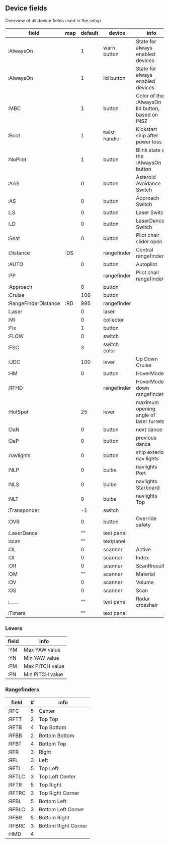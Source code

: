 ## Device fields

Overview of all device fields used in the setup

| field        | map | default | device      | info                      |
| -----        | --- | ------- | ----------- | ------------------------- |
| :AlwaysOn    |     | 1       |warn button  | State for always enabled devices
| :AlwaysOn    |     | 1       |lid button   | State for always enabled devices
| :MBC         |     | 1       |button       | Color of the :AlwaysOn lid button, based on INSZ
| :Boot        |     | 1       |twist handle | Kickstart ship after power loss
| :NoPilot     |     | 1       |button       | Blink state of the :AlwaysOn button
| :AAS         |     | 0       |button       | Asteroid Avoidance Switch |
| :AS          |     | 0       |button       | Approach Switch           |
| :LS          |     | 0       |button       | Laser Switch              |
| :LD          |     | 0       |button       | LaserDance Switch         |
| :Seat        |     | 0       |button       | Pilot chair slider open   |
| :Distance    | :DS |         |rangefinder | Central rangefinder     |
| :AUTO        |     | 0       | button | Autopilot
| :PP          |     |         | rangefinder | Pilot chair rangefinder |
| :Approach    |     | 0       | button |
| :Cruise      |     | 100     | button |
| :RangeFinderDistance | :RD | 995 | rangefinder |
| :Laser       |     | 0       | laser
| :Mi          |     | 0       | collector
| :Fix         |     | 1       | button 
| :FLOW        |     | 0       | switch
| :FSC         |     | 3       | switch color
| :UDC         |     | 100     | lever | Up Down Cruise
| :HM          |     | 0       | button | HoverMode
| :RFHD        |     |         | rangefinder | HoverMode down rangefinders
| :HotSpot     |     | 25      | lever | maximum opening angle of laser turrets
| :DaN         |     | 0       | button | next dance
| :DaP         |     | 0       | button | previous dance
| :navlights   |     | 0       | button | ship exterior nav lights
| :NLP         |     | 0       | bulbe | navlights Port
| :NLS         |     | 0       | bulbe | navlights Starboard
| :NLT         |     | 0       | bulbe | navlights Top
| :Transponder |     | -1      | switch
| :OVR         |     | 0       | button | Override safety 
| :LaserDance  |     | ""      | text panel |
| :scan        |     | ""      | textpanel |
| :OL          |     | 0       | scanner | Active 
| :OI          |     | 0       | scanner | Index
| :OR          |     | 0       | scanner | ScanRresults 
| :OM          |     | ""      | scanner | Material 
| :OV          |     | 0       | scanner | Volume 
| :OS          |     | 0       | scanner | Scan 
| :____        |     | ""      | text panel | Radar crosshair
| :Timers      |     | ""      | text panel |


### Levers

| field | info                |
| ----- | ------------------- |
| :YM   | Max YAW value       |
| :YN   | Min YAW value       |
| :PM   | Max PITCH value     |
| :PN   | Min PITCH value     |


### Rangefinders

| field | # | info                |
| ----- | - | ------------------- |
| :RFC  | 5 | Center              |
| :RFTT | 2 | Top Top             |
| :RFTB | 4 | Top Bottom          |
| :RFBB | 2 | Bottom Bottom       |
| :RFBT | 4 | Bottom Top          |
| :RFR  | 3 | Right               |
| :RFL  | 3 | Left                |
| :RFTL | 5 | Top Left            |
| :RFTLC| 3 | Top Left Center     |
| :RFTR | 5 | Top Right           |
| :RFTRC| 3 | Top Right Corner    |
| :RFBL | 5 | Bottom Left         |
| :RFBLC| 3 | Bottom Left Corner  |
| :RFBR | 5 | Bottom Right        |
| :RFBRC| 3 | Bottom Right Corner |
| :HMD  | 4 | 
